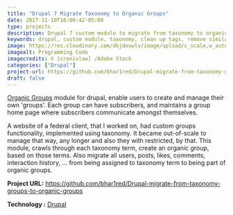 ```yaml
---
title: "Drupal 7 Migrate Taxonomy to Organic Groups"
date: 2017-11-10T16:00:42-05:00
type: projects
description: Drupal 7 custom module to migrate from taxonomy to organic groups
keywords: drupal, custom module, taxonomy, clean up tags, remove similar taxonomy, website, web development
image: https://res.cloudinary.com/dkjdeuwlv/image/upload/c_scale,w_auto,q_auto/v1541969158/bargavkondapu.com/projects/code-preview.webp
imagealt: Programming Code
imagecredits: © [cronislaw] /Adobe Stock
categories: ["Drupal"]
project-url: https://github.com/bhar1red/Drupal-migrate-from-taxonomy-groups-to-organic-groups
draft: false
---
```


[Organic Groups](https://www.drupal.org/project/og) module for drupal, enable users to create and manage their own 'groups'. Each group can have subscribers, and maintains a group home page where subscribers communicate amongst themselves.

A website of a federal client, that I worked on, had custom groups functionality, implemented using taxonomy. It became out-of-scale to manage that way, any longer and also they with restricted, by that. This module, crawls through each taxonomy term, create an organic group, based on those terms. Also migrate all users, posts, likes, comments, interaction history, ... from being assigned to taxonomy term to being part of organic groups.

**Project URL:** https://github.com/bhar1red/Drupal-migrate-from-taxonomy-groups-to-organic-groups

**Technology :**  [Drupal](https://www.drupal.org/)
